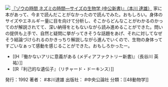 
[![](https://images-fe.ssl-images-amazon.com/images/I/31BANP39Q4L._SL160_.jpg)](http://www.amazon.co.jp/exec/obidos/ASIN/4121010876/choiyaki81-22/ref=nosim)
[『ゾウの時間 ネズミの時間—サイズの生物学 (中公新書)』（本川 達雄）](http://www.amazon.co.jp/exec/obidos/ASIN/4121010876/choiyaki81-22/ref=nosim)
家に本があって、今まで読んだことがなかったので読んでみた。おもしろい。身体のサイズやエネルギー量に目を向けて分析し、そこからどんなことがわかるのかってのが解説されてて、深い納得をともないながら読み進めることができた。問いの提供も上手で、自然と疑問に挙がってきそうな話題をあげ、それに対してなぜそう結論づけられるのかきっちり解説しながら進んでいくので、生物の身体ってすごいなぁって感動を感じることができた。おもしろかったー。

- [[H『働かないアリに意義がある (メディアファクトリー新書)』（長谷川 英祐）]]
- [[R『利己的な遺伝子』（リチャード・ドーキンス）]]

発行：1992
著者： #本川達雄 
出版社： #中央公論社 
分類：[[48動物学]]